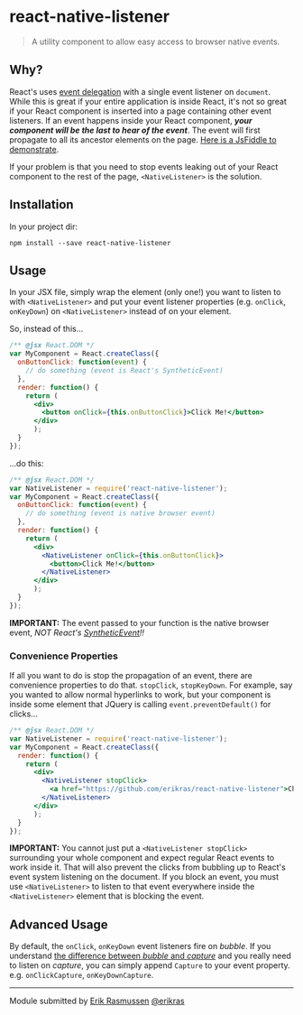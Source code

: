 react-native-listener
=====================

> A utility component to allow easy access to browser native events.

## Why?

React's uses [event delegation](https://facebook.github.io/react/docs/interactivity-and-dynamic-uis.html#under-the-hood-autobinding-and-event-delegation)
with a single event listener on `document`. While this is great if your entire application is inside React,
it's not so great if your React component is inserted into a page containing other event listeners. If an
event happens inside your React component, _**your component will be the last to hear of the event**_. The
event will first propagate to all its ancestor elements on the page.
[Here is a JsFiddle to demonstrate](http://jsfiddle.net/erikras/bL5br9nb/).

If your problem is that you need to stop events leaking out of your React component to the rest of the page,
`<NativeListener>` is the solution.

## Installation

In your project dir:

```shell
npm install --save react-native-listener
```

## Usage

In your JSX file, simply wrap the element (only one!) you want to listen to with `<NativeListener>` and
put your event listener properties (e.g. `onClick`, `onKeyDown`) on `<NativeListener>` instead of on your element.

So, instead of this...

```jsx
/** @jsx React.DOM */
var MyComponent = React.createClass({
  onButtonClick: function(event) {
    // do something (event is React's SyntheticEvent)
  },
  render: function() {
    return (
      <div>
        <button onClick={this.onButtonClick}>Click Me!</button>
      </div>
      );
  }
});
```
...do this:

```jsx
/** @jsx React.DOM */
var NativeListener = require('react-native-listener');
var MyComponent = React.createClass({
  onButtonClick: function(event) {
    // do something (event is native browser event)
  },
  render: function() {
    return (
      <div>
        <NativeListener onClick={this.onButtonClick}>
          <button>Click Me!</button>
        </NativeListener>
      </div>
      );
  }
});
```

**IMPORTANT:** The event passed to your function is the native browser event, _NOT
React's [SyntheticEvent](https://facebook.github.io/react/docs/events.html)!!_

### Convenience Properties

If all you want to do is stop the propagation of an event, there are convenience properties to do that.
`stopClick`, `stopKeyDown`. For example, say you wanted to allow normal hyperlinks to work, but your
component is inside some element that JQuery is calling `event.preventDefault()` for clicks...

```jsx
/** @jsx React.DOM */
var NativeListener = require('react-native-listener');
var MyComponent = React.createClass({
  render: function() {
    return (
      <div>
        <NativeListener stopClick>
          <a href="https://github.com/erikras/react-native-listener">Check out this awesome code!</a>
        </NativeListener>
      </div>
      );
  }
});
```

**IMPORTANT:** You cannot just put a `<NativeListener stopClick>` surrounding your whole component and
expect regular React events to work inside it. That will also prevent the clicks from bubbling up to
React's event system listening on the document. If you block an event, you must use `<NativeListener>`
to listen to that event everywhere inside the `<NativeListener>` element that is blocking the event.

## Advanced Usage

By default, the `onClick`, `onKeyDown` event listeners fire on _bubble_. If you understand [the
difference between _bubble_ and _capture_](http://www.quirksmode.org/js/events_order.html) and
you really need to listen on _capture_, you can simply append `Capture` to your event property.
e.g. `onClickCapture`, `onKeyDownCapture`.

---

Module submitted by [Erik Rasmussen](https://www.npmjs.org/~erikras) [@erikras](https://twitter.com/erikras)